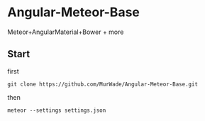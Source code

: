 # Angular-Meteor-Base
Meteor+AngularMaterial+Bower + more


## Start

first

`git clone https://github.com/MurWade/Angular-Meteor-Base.git`

then 

`meteor --settings settings.json`
